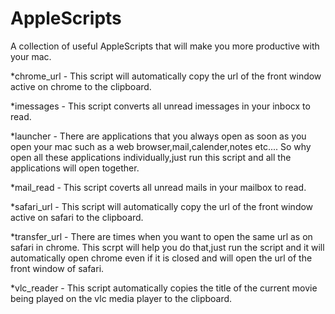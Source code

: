 AppleScripts
============

A collection of useful AppleScripts that will make you more productive with your mac.


*chrome_url - This script will automatically copy the url of the front window active on chrome to the clipboard.

*imessages - This script converts all unread imessages in your inbocx to read.

*launcher - There are applications that you always open as soon as you open your mac such as a web browser,mail,calender,notes etc....
So why open all these applications individually,just run this script and all the applications will open together.

*mail_read - This script coverts all unread mails in your mailbox to read.

*safari_url - This script will automatically copy the url of the front window active on safari to the clipboard.

*transfer_url - There are times when you want to open the same url as on safari in chrome.
This scrpt will help you do that,just run the script and it will automatically open chrome even if it is closed and will open the url of the front window of safari.

*vlc_reader - This script automatically copies the title of the current movie being played on the vlc media player to the clipboard.
